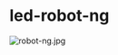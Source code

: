 # led-robot-ng


![robot-ng.jpg](https://raw.githubusercontent.com/hggh/led-guy-ng/master/pics/robot-ng.jpg)

